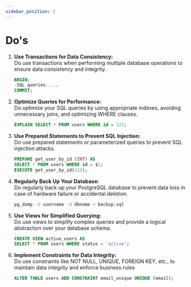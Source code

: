 ```yaml
---
sidebar_position: 2
---
```


# Do's

1. **Use Transactions for Data Consistency:** <br/>
   Do use transactions when performing multiple database operations to ensure data consistency and integrity.

   ```sql
   BEGIN;
   -SQL queries.....
   COMMIT;
   ```

2. **Optimize Queries for Performance:** <br/>
   Do optimize your SQL queries by using appropriate indexes, avoiding unnecessary joins, and optimizing WHERE clauses.

   ```sql
   EXPLAIN SELECT * FROM users WHERE id = 123;
   ```

3. **Use Prepared Statements to Prevent SQL Injection:** <br/>
   Do use prepared statements or parameterized queries to prevent SQL injection attacks.

   ```sql
   PREPARE get_user_by_id (INT) AS
   SELECT * FROM users WHERE id = $1;
   EXECUTE get_user_by_id(123);
   ```

4. **Regularly Back Up Your Database:** <br/>
   Do regularly back up your PostgreSQL database to prevent data loss in case of hardware failure or accidental deletion.

   ```bash
   pg_dump -U username -d dbname > backup.sql
   ```

5. **Use Views for Simplified Querying:** <br/>
   Do use views to simplify complex queries and provide a logical abstraction over your database schema.
   ```sql
   CREATE VIEW active_users AS
   SELECT * FROM users WHERE status = 'active';
   ```
6. **Implement Constraints for Data Integrity:** <br/>
   Do use constraints like NOT NULL, UNIQUE, FOREIGN KEY, etc., to maintain data integrity and enforce business rules

    ```sql
    ALTER TABLE users ADD CONSTRAINT email_unique UNIQUE (email);
    ```